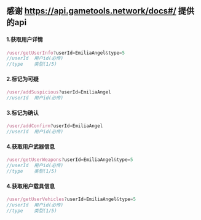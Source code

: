 ## 感谢 https://api.gametools.network/docs#/ 提供的api



####  1.获取用户详情

```js
/user/getUserInfo?userId=EmiliaAngel&type=5
//userId  用户id(必传)
//type    类型(1/5)
```

####  2.标记为可疑

```js
/user/addSuspicious?userId=EmiliaAngel
//userId  用户id(必传)
```

####  3.标记为确认

```js
/user/addConfirm?userId=EmiliaAngel
//userId  用户id(必传)
```

#### 4.获取用户武器信息

```js
/user/getUserWeapons?userId=EmiliaAngel&type=5
//userId  用户id(必传)
//type    类型(1/5)
```

#### 4.获取用户载具信息

```js
/user/getUserVehicles?userId=EmiliaAngel&type=5
//userId  用户id(必传)
//type    类型(1/5)
```
